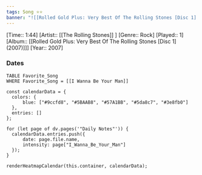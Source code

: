 ```yaml
---
tags: Song ⭐⭐ 
banner: "![[Rolled Gold Plus: Very Best Of The Rolling Stones [Disc 1] (2007).jpg]]"
---
```

[Time:: 1:44]
[Artist:: [[The Rolling Stones]] ]
[Genre:: Rock]
[Played:: 1]
[Album:: [[Rolled Gold Plus: Very Best Of The Rolling Stones [Disc 1] (2007)]]]
[Year:: 2007]
### Dates
````dataview
TABLE Favorite_Song
WHERE Favorite_Song = [[I Wanna Be Your Man]]
````

  ```dataviewjs
const calendarData = { 
	colors: { 
		blue: ["#9ccfd8", "#5BAAB8", "#57A1BB", "#5da8c7", "#3e8fb0"] 
	}, 
	entries: [] 
}; 

for (let page of dv.pages('"Daily Notes"')) { 
	calendarData.entries.push({ 
		date: page.file.name, 
		intensity: page["I_Wanna_Be_Your_Man"]
	}); 
} 

renderHeatmapCalendar(this.container, calendarData);
```
